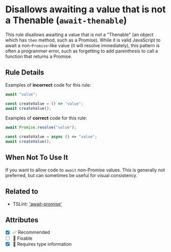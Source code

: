 # Disallows awaiting a value that is not a Thenable (`await-thenable`)

This rule disallows awaiting a value that is not a "Thenable" (an object which
has `then` method, such as a Promise). While it is valid JavaScript to await a
non-`Promise`-like value (it will resolve immediately), this pattern is often a
programmer error, such as forgetting to add parenthesis to call a function that
returns a Promise.

## Rule Details

Examples of **incorrect** code for this rule:

```ts
await "value";

const createValue = () => "value";
await createValue();
```

Examples of **correct** code for this rule:

```ts
await Promise.resolve("value");

const createValue = async () => "value";
await createValue();
```

## When Not To Use It

If you want to allow code to `await` non-Promise values. This is generally not
preferred, but can sometimes be useful for visual consistency.

## Related to

- TSLint:
  ['await-promise'](https://palantir.github.io/tslint/rules/await-promise)

## Attributes

- [x] ✅ Recommended
- [ ] 🔧 Fixable
- [x] 💭 Requires type information
